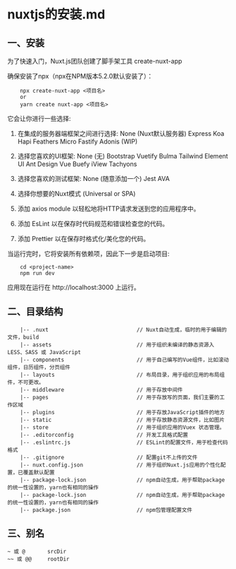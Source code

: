 # nuxtjs的安装.md

## 一、安装

为了快速入门，Nuxt.js团队创建了脚手架工具 create-nuxt-app

确保安装了npx（npx在NPM版本5.2.0默认安装了）：

```
	npx create-nuxt-app <项目名>
	or
	yarn create nuxt-app <项目名>
```

它会让你进行一些选择:

1. 在集成的服务器端框架之间进行选择:
	None (Nuxt默认服务器)
	Express
	Koa
	Hapi
	Feathers
	Micro
	Fastify
	Adonis (WIP)

2. 选择您喜欢的UI框架:
	None (无)
	Bootstrap
	Vuetify
	Bulma
	Tailwind
	Element UI
	Ant Design Vue
	Buefy
	iView
	Tachyons

3. 选择您喜欢的测试框架:
	None (随意添加一个)
	Jest
	AVA

4. 选择你想要的Nuxt模式 (Universal or SPA)
5. 添加 axios module 以轻松地将HTTP请求发送到您的应用程序中。
6. 添加 EsLint 以在保存时代码规范和错误检查您的代码。
7. 添加 Prettier 以在保存时格式化/美化您的代码。

当运行完时，它将安装所有依赖项，因此下一步是启动项目:

```
	cd <project-name>
	npm run dev
```

应用现在运行在 http://localhost:3000 上运行。

## 二、目录结构

```
	|-- .nuxt                            // Nuxt自动生成，临时的用于编辑的文件，build
	|-- assets                           // 用于组织未编译的静态资源入LESS、SASS 或 JavaScript
	|-- components                       // 用于自己编写的Vue组件，比如滚动组件，日历组件，分页组件
	|-- layouts                          // 布局目录，用于组织应用的布局组件，不可更改。
	|-- middleware                       // 用于存放中间件
	|-- pages                            // 用于存放写的页面，我们主要的工作区域
	|-- plugins                          // 用于存放JavaScript插件的地方
	|-- static                           // 用于存放静态资源文件，比如图片
	|-- store                            // 用于组织应用的Vuex 状态管理。
	|-- .editorconfig                    // 开发工具格式配置
	|-- .eslintrc.js                     // ESLint的配置文件，用于检查代码格式
	|-- .gitignore                       // 配置git不上传的文件
	|-- nuxt.config.json                 // 用于组织Nuxt.js应用的个性化配置，已覆盖默认配置
	|-- package-lock.json                // npm自动生成，用于帮助package的统一性设置的，yarn也有相同的操作
	|-- package-lock.json                // npm自动生成，用于帮助package的统一性设置的，yarn也有相同的操作
	|-- package.json                     // npm包管理配置文件
```

## 三、别名

```
~ 或 @		srcDir
~~ 或 @@		rootDir
```
